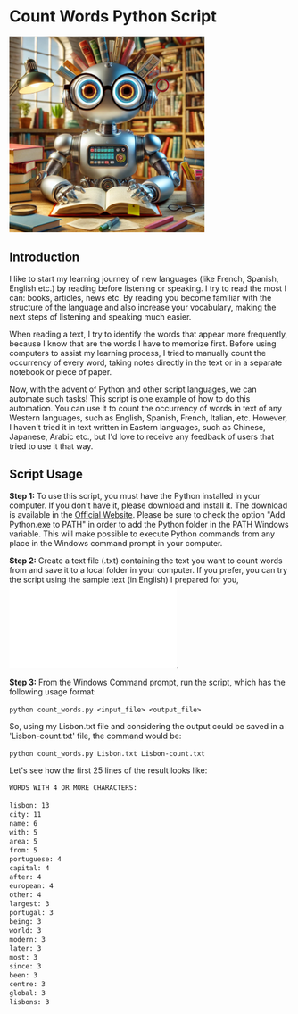 # Count Words Python Script
![robot-reader](./Images/reader-robot.png)
## Introduction
I like to start my learning journey of new languages (like French, Spanish, English etc.) by reading before listening or speaking. I try to read the most I can: books, articles, news etc. By reading you become familiar with the structure of the language and also increase your vocabulary, making the next steps of listening and speaking much easier.

When reading a text, I try to identify the words that appear more frequently, because I know that are the words I have to memorize first. Before using computers to assist my learning process, I tried to manually count the occurrency of every word, taking notes directly in the text or in a separate notebook or piece of paper.

Now, with the advent of Python and other script languages, we can automate such tasks! This script is one example of how to do this automation. You can use it to count the occurrency of words in text of any Western languages, such as English, Spanish, French, Italian, etc. However, I haven't tried it in text written in Eastern languages, such as Chinese, Japanese, Arabic etc., but I'd love to receive any feedback of users that tried to use it that way.

## Script Usage

**Step 1:** To use this script, you must have the Python installed in your computer. If you don't have it, please download and install it. The download is available in the [Official Website](https://www.python.org/downloads/). Please be sure to check the option "Add Python.exe to PATH" in order to add the Python folder in the PATH Windows variable. This will make possible to execute Python commands from any place in the Windows command prompt in your computer.

**Step 2:** Create a text file (.txt) containing the text you want to count words from and save it to a local folder in your computer. If you prefer, you can try the script using the sample text (in English) I prepared for you, ![Lisbon.txt](Lisbon.txt).

**Step 3:** From the Windows Command prompt, run the script, which has the following usage format:

``` python count_words.py <input_file> <output_file> ```

So, using my Lisbon.txt file and considering the output could be saved in a 'Lisbon-count.txt' file, the command would be:

``` python count_words.py Lisbon.txt Lisbon-count.txt ```

Let's see how the first 25 lines of the result looks like:

```
WORDS WITH 4 OR MORE CHARACTERS:

lisbon: 13
city: 11
name: 6
with: 5
area: 5
from: 5
portuguese: 4
capital: 4
after: 4
european: 4
other: 4
largest: 3
portugal: 3
being: 3
world: 3
modern: 3
later: 3
most: 3
since: 3
been: 3
centre: 3
global: 3
lisbons: 3
```
